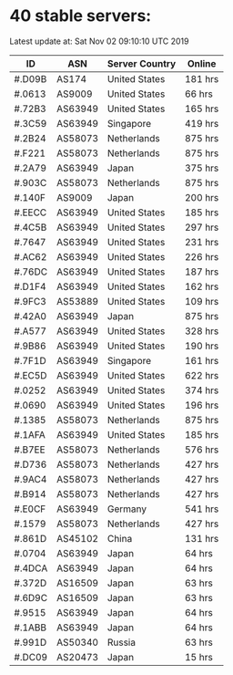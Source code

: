 # 40 stable servers:

Latest update at: Sat Nov 02 09:10:10 UTC 2019

| ID | ASN | Server Country | Online |
| -- | --- | -------------- | ------ |
| #.D09B | AS174 | United States | 181 hrs |
| #.0613 | AS9009 | United States | 66 hrs |
| #.72B3 | AS63949 | United States | 165 hrs |
| #.3C59 | AS63949 | Singapore | 419 hrs |
| #.2B24 | AS58073 | Netherlands | 875 hrs |
| #.F221 | AS58073 | Netherlands | 875 hrs |
| #.2A79 | AS63949 | Japan | 375 hrs |
| #.903C | AS58073 | Netherlands | 875 hrs |
| #.140F | AS9009 | Japan | 200 hrs |
| #.EECC | AS63949 | United States | 185 hrs |
| #.4C5B | AS63949 | United States | 297 hrs |
| #.7647 | AS63949 | United States | 231 hrs |
| #.AC62 | AS63949 | United States | 226 hrs |
| #.76DC | AS63949 | United States | 187 hrs |
| #.D1F4 | AS63949 | United States | 162 hrs |
| #.9FC3 | AS53889 | United States | 109 hrs |
| #.42A0 | AS63949 | Japan | 875 hrs |
| #.A577 | AS63949 | United States | 328 hrs |
| #.9B86 | AS63949 | United States | 190 hrs |
| #.7F1D | AS63949 | Singapore | 161 hrs |
| #.EC5D | AS63949 | United States | 622 hrs |
| #.0252 | AS63949 | United States | 374 hrs |
| #.0690 | AS63949 | United States | 196 hrs |
| #.1385 | AS58073 | Netherlands | 875 hrs |
| #.1AFA | AS63949 | United States | 185 hrs |
| #.B7EE | AS58073 | Netherlands | 576 hrs |
| #.D736 | AS58073 | Netherlands | 427 hrs |
| #.9AC4 | AS58073 | Netherlands | 427 hrs |
| #.B914 | AS58073 | Netherlands | 427 hrs |
| #.E0CF | AS63949 | Germany | 541 hrs |
| #.1579 | AS58073 | Netherlands | 427 hrs |
| #.861D | AS45102 | China | 131 hrs |
| #.0704 | AS63949 | Japan | 64 hrs |
| #.4DCA | AS63949 | Japan | 64 hrs |
| #.372D | AS16509 | Japan | 63 hrs |
| #.6D9C | AS16509 | Japan | 63 hrs |
| #.9515 | AS63949 | Japan | 64 hrs |
| #.1ABB | AS63949 | Japan | 64 hrs |
| #.991D | AS50340 | Russia | 63 hrs |
| #.DC09 | AS20473 | Japan | 15 hrs |


